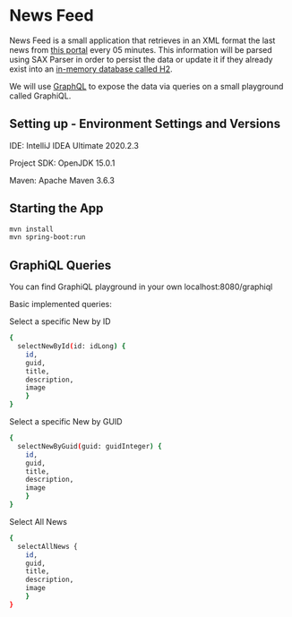 # News Feed

News Feed is a small application that retrieves in an XML format the last news from [this portal](http://feeds.nos.nl/nosjournaal?format=xml) every 05 minutes. 
This information will be parsed using SAX Parser in order to persist the data or update it if they already exist into an [in-memory database called H2](https://www.h2database.com/html/main.html). 

We will use [GraphQL](https://graphql.org/) to expose the data via queries on a small playground called GraphiQL.


## Setting up - Environment Settings and Versions

IDE: IntelliJ IDEA Ultimate 2020.2.3

Project SDK: OpenJDK 15.0.1

Maven: Apache Maven 3.6.3

## Starting the App 

```bash
mvn install
mvn spring-boot:run
```
## GraphiQL Queries

You can find GraphiQL playground in your own localhost:8080/graphiql

Basic implemented queries:




Select a specific New by ID

```bash
{
  selectNewById(id: idLong) {
  	id,
    guid,
    title,
    description,
    image
    }
}
```

Select a specific New by GUID

```bash
{
  selectNewByGuid(guid: guidInteger) {
    id,
    guid,
    title,
    description,
    image
	}
}
```
Select All News

```bash
{
  selectAllNews {
    id,
    guid,
    title,
    description,
    image
	}
}
```
